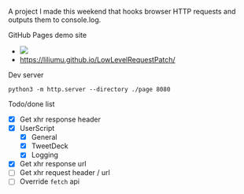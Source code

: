 A project I made this weekend that hooks browser HTTP requests and outputs them to console.log.

GitHub Pages demo site

- ![](https://github.com/liliumu/LowLevelRequestPatch/actions/workflows/pages.yml/badge.svg)
- https://liliumu.github.io/LowLevelRequestPatch/ 

Dev server

```
python3 -m http.server --directory ./page 8080
```

Todo/done list

* [x] Get xhr response header
* [x] UserScript
  + [x] General
  + [x] TweetDeck
  + [x] Logging
* [x] Get xhr response url
* [ ] Get xhr request header / url
* [ ] Override `fetch` api
